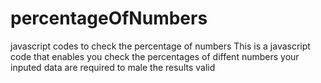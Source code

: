 # percentageOfNumbers
javascript codes to check the percentage of numbers
This is a javascript code that enables you check the percentages of diffent numbers 
your inputed data are required to male the results valid
